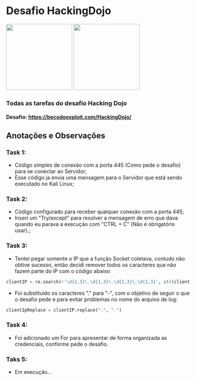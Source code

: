 # Desafio HackingDojo

<div>
  <a href="https://github.com/pwdRoot"></a>
  <img height="180em" src="https://github-readme-stats.vercel.app/api/top-langs/?username=pwdRoot&layout=compact&langs_count=7&theme=dracula"/>
  <img height="180em" src="https://github-readme-stats.vercel.app/api?username=pwdRoot&show_icons=true&theme=dracula&include_all_commits=true&count_private=true"/>
</div>


### Todas as tarefas do desafio Hacking Dojo
#### Desafio: https://becodoexploit.com/HackingDojo/

## Anotações e Observações

### Task 1:
- Código simples de conexão com a porta 445 (Como pede o desafio) para se conectar ao Servidor;
- Esse código ja envia uma mensagem para o Servidor que está sendo executado no Kali Linux;

### Task 2:
- Código configurado para receber qualquer conexão com a porta 445;
- Inseri um "Try/except" para resolver a mensagem de erro que dava quando eu parava a execução com "CTRL + C" (Não é obrigatório usar).;

### Task 3:
- Tentei pegar somente o IP que a função Socket coletava, contudo não obtive sucesso, então decidi remover todos os caracteres que não fazem parte do IP com o código abaixo:
```python
clientIP = re.search(r'\d{1,3}\.\d{1,3}\.\d{1,3}\.\d{1,3}', str(client)).group()
```
- Foi substituido os caracteres "." para "-", com o objetivo de seguir o que o desafio pede e para evitar problemas no nome do arquivo de log:
```python
clientIpReplace = clientIP.replace(".", "-")
```

### Task 4:
- Foi adicionado um For para apresentar de forma organizada as credenciais, conforme pede o desafio.

### Taks 5:
- Em execução...
